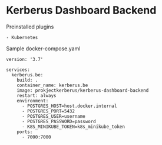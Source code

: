 # Kerberus Dashboard Backend

Preinstalled plugins

```
- Kubernetes
```

Sample docker-compose.yaml

```
version: '3.7'

services:
  kerberus.be:
    build: .
    container_name: kerberus.be
    image: prokjectkerberus/kerberus-dashboard-backend
    restart: always
    environment:
      - POSTGRES_HOST=host.docker.internal
      - POSTGRES_PORT=5432
      - POSTGRES_USER=username
      - POSTGRES_PASSWORD=password
      - K8S_MINIKUBE_TOKEN=k8s_minikube_token
    ports:
      - 7000:7000
```
